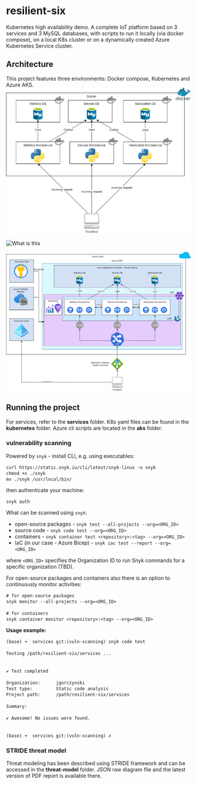# resilient-six

Kubernetes high availability demo. A complete IoT platform based on 3 services and 3 MySQL databases, with scripts to run it locally (via docker compose), on a local K8s cluster or on a dynamically created Azure Kubernetes Service cluster.

## Architecture
This project features three environments: Docker compose, Kubernetes and Azure AKS.
![What is this](diagrams/Docker_architecture.drawio.png)

![What is this](diagrams/[Docker_architecture.drawio.png](https://github.com/MA3CIN/resilient-six/blob/main/diagrams/Kind_Architecture.drawio.png))

![What is this](diagrams/ERSMS_AZURE.drawio.png)

## Running the project

For services, refer to the **services** folder. K8s yaml files can be found in the **kubernetes** folder. Azure cli scripts are located in the **aks** folder.

### vulnerability scanning

Powered by `snyk` - install CLI, e.g. using executables:

```shell
curl https://static.snyk.io/cli/latest/snyk-linux -o snyk
chmod +x ./snyk
mv ./snyk /usr/local/bin/
```

then authenticate your machine:

```shell
snyk auth
```

What can be scanned using `snyk`:

- open-source packages - `snyk test --all-projects --org=<ORG_ID>`
- source code - `snyk code test --org=<ORG_ID>`
- containers - `snyk container test <repository>:<tag> --org=<ORG_ID>`
- IaC (in our case - Azure Bicep) - `snyk iac test --report --org=<ORG_ID>`

where `<ORG_ID>` specifies the Organization ID to run Snyk commands for a specific organization (TBD).

For open-source packages and containers also there is an option to continuously monitor activities:

```shell
# for open-source packages
snyk monitor --all-projects --org=<ORG_ID>

# for containers
snyk container monitor <repository>:<tag> --org=<ORG_ID>
```

**Usage example:**

```shell
(base) ➜  services git:(vuln-scanning) snyk code test

Testing /path/resilient-six/services ...


✔ Test completed

Organization:      jgorczynski
Test type:         Static code analysis
Project path:      /path/resilient-six/services

Summary:

✔ Awesome! No issues were found.


(base) ➜  services git:(vuln-scanning) ✗
```

### STRIDE threat model

Threat modeling has been described using STRIDE framework and can be accessed in the **threat-model** folder. JSON raw diagram file and the latest version of PDF report is available there.
